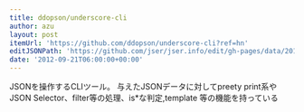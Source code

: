 ```yaml
---
title: ddopson/underscore-cli
author: azu
layout: post
itemUrl: 'https://github.com/ddopson/underscore-cli?ref=hn'
editJSONPath: 'https://github.com/jser/jser.info/edit/gh-pages/data/2012/09/index.json'
date: '2012-09-21T06:00:00+00:00'
---
```

JSONを操作するCLIツール。
与えたJSONデータに対してpreety print系やJSON Selector、filter等の処理、is*な判定,template 等の機能を持っている

